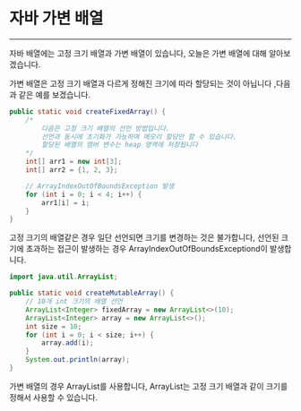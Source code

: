 # 자바 가변 배열

----
자바 배열에는 고정 크기 배열과 가변 배열이 있습니다, 오늘은 가변 배열에 대해 알아보겠습니다.

가변 배열은 고정 크기 배열과 다르게 정해진 크기에 따라 할당되는 것이 아닙니다 ,다음과 같은 예를 보겠습니다.

```java
public static void createFixedArray() {
    /*
        다음은 고정 크기 배열의 선언 방법입니다.
        선언과 동시에 초기화가 가능하며 메모리 할당만 할 수 있습니다.
        할당된 배열의 맴버 변수는 heap 영역에 저장됩니다
    */
    int[] arr1 = new int[3];
    int[] arr2 = {1, 2, 3};

    // ArrayIndexOutOfBoundsException 발생
    for (int i = 0; i < 4; i++) {
        arr1[i] = i;
    }
}
```

고정 크기의 배열같은 경우 일단 선언되면 크기를 변경하는 것은 불가합니다,
선언된 크기에 초과하는 접근이 발생하는 경우 ArrayIndexOutOfBoundsExceptiond이 발생합니다.

```java
import java.util.ArrayList;

public static void createMutableArray() {
    // 10개 int 크기의 배열 선언
    ArrayList<Integer> fixedArray = new ArrayList<>(10);
    ArrayList<Integer> array = new ArrayList<>();
    int size = 10;
    for (int i = 0; i < size; i++) {
        array.add(i);
    }
    System.out.println(array);
}
```

가변 배열의 경우 ArrayList를 사용합니다, ArrayList는 고정 크기 배열과 같이 크기를 정해서 사용할 수 있습니다.


